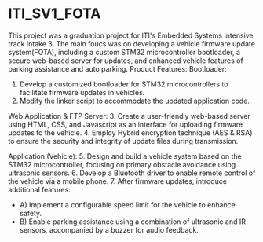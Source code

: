 # ITI_SV1_FOTA
This project was a graduation project for ITI's Embedded Systems Intensive track Intake 3.
The main foucs was on developing a vehicle firmware update system(FOTA), including a custom STM32 microcontroller bootloader, a secure web-based server for updates, and enhanced vehicle features of parking assistance and auto parking.
Product Features: 
Bootloader:
1. Develop a customized bootloader for STM32 microcontrollers to facilitate firmware updates in vehicles.
2. Modify the linker script to accommodate the updated application code.

Web Application & FTP Server:
3. Create a user-friendly web-based server using HTML, CSS, and Javascript as an interface for uploading firmware updates to the vehicle.
4. Employ Hybrid encryption technique (AES & RSA) to ensure the security and integrity of update files during transmission.

Application (Vehicle):
5. Design and build a vehicle system based on the STM32 microcontroller, focusing on primary obstacle avoidance using ultrasonic sensors.
6. Develop a Bluetooth driver to enable remote control of the vehicle via a mobile phone.
7. After firmware updates, introduce additional features:
   - A) Implement a configurable speed limit for the vehicle to enhance safety.
   - B) Enable parking assistance using a combination of ultrasonic and IR sensors, accompanied by a buzzer for audio feedback.


